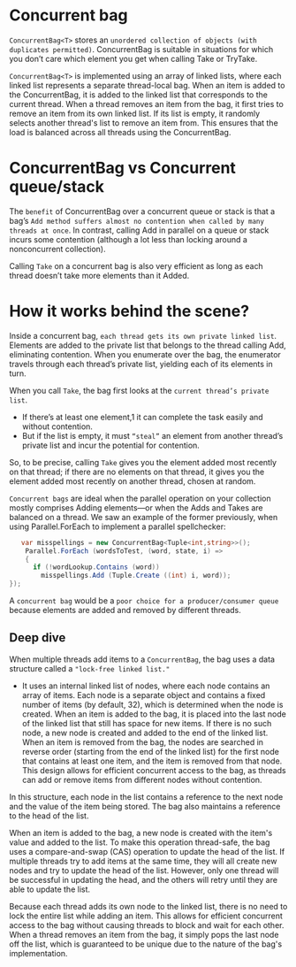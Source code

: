 # Concurrent bag
`ConcurrentBag<T>` stores an `unordered collection of objects (with duplicates permitted)`. ConcurrentBag<T> is suitable in situations for which you don’t care which element you get when calling Take or TryTake.

`ConcurrentBag<T>` is implemented using an array of linked lists, where each linked list represents a separate thread-local bag. When an item is added to the ConcurrentBag<T>, it is added to the linked list that corresponds to the current thread. When a thread removes an item from the bag, it first tries to remove an item from its own linked list. If its list is empty, it randomly selects another thread's list to remove an item from. This ensures that the load is balanced across all threads using the ConcurrentBag<T>.

# ConcurrentBag vs Concurrent queue/stack
The `benefit` of ConcurrentBag<T> over a concurrent queue or stack is that a bag’s `Add method suffers almost no contention when called by many threads at once`. In contrast, calling Add in parallel on a queue or stack incurs some contention (although a lot less than locking around a nonconcurrent collection). 

Calling `Take` on a concurrent bag is also very efficient as long as each thread doesn’t take more elements than it Added.

# How it works behind the scene?

Inside a concurrent bag, `each thread gets its own private linked list`. Elements are added to the private list that belongs to the thread calling Add, eliminating contention. When you enumerate over the bag, the enumerator travels through each thread’s private list, yielding each of its elements in turn.

When you call `Take`, the bag first looks at the `current thread’s private list`.
  - If there’s at least one element,1 it can complete the task easily and without contention.
  - But if the list is empty, it must `“steal”` an element from another thread’s private list and incur the potential for contention.

So, to be precise, calling `Take` gives you the element added most recently on that thread; if there are no elements on that thread, it gives you the element added most recently on another thread, chosen at random.  

`Concurrent bags` are ideal when the parallel operation on your collection mostly comprises Adding elements—or when the Adds and Takes are balanced on a thread. We saw an example of the former previously, when using Parallel.ForEach to implement a parallel spellchecker:
```c#
   var misspellings = new ConcurrentBag<Tuple<int,string>>();
    Parallel.ForEach (wordsToTest, (word, state, i) =>
    {
      if (!wordLookup.Contains (word))
        misspellings.Add (Tuple.Create ((int) i, word));
});
```
A `concurrent bag` would be a `poor choice for a producer/consumer queue` because elements are added and removed by different threads.

## Deep dive
When multiple threads add items to a `ConcurrentBag`, the bag uses a data structure called a `"lock-free linked list."`
  - It uses an internal linked list of nodes, where each node contains an array of items. Each node is a separate object and contains a fixed number of items (by default, 32), which is determined when the node is created. When an item is added to the bag, it is placed into the last node of the linked list that still has space for new items. If there is no such node, a new node is created and added to the end of the linked list. When an item is removed from the bag, the nodes are searched in reverse order (starting from the end of the linked list) for the first node that contains at least one item, and the item is removed from that node. This design allows for efficient concurrent access to the bag, as threads can add or remove items from different nodes without contention.


In this structure, each node in the list contains a reference to the next node and the value of the item being stored. The bag also maintains a reference to the head of the list.

When an item is added to the bag, a new node is created with the item's value and added to the list. To make this operation thread-safe, the bag uses a compare-and-swap (CAS) operation to update the head of the list. If multiple threads try to add items at the same time, they will all create new nodes and try to update the head of the list. However, only one thread will be successful in updating the head, and the others will retry until they are able to update the list.

Because each thread adds its own node to the linked list, there is no need to lock the entire list while adding an item. This allows for efficient concurrent access to the bag without causing threads to block and wait for each other. When a thread removes an item from the bag, it simply pops the last node off the list, which is guaranteed to be unique due to the nature of the bag's implementation.



